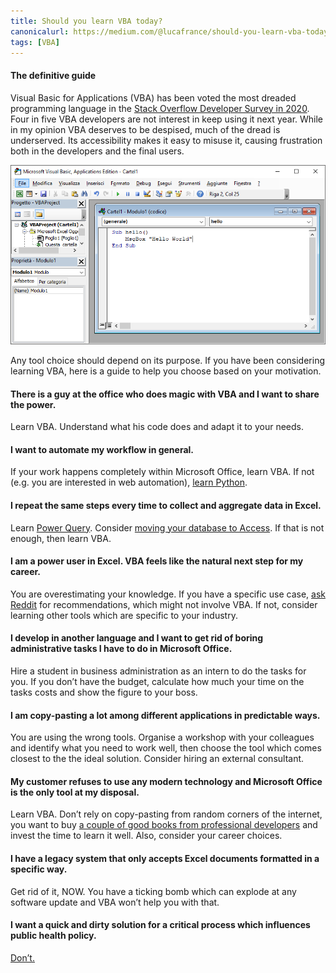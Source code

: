 ```yaml
---
title: Should you learn VBA today?
canonicalurl: https://medium.com/@lucafrance/should-you-learn-vba-today-1a775e1633f0
tags: [VBA]
---
```


#### The definitive guide

Visual Basic for Applications (VBA) has been voted the most dreaded programming language in the [Stack Overflow Developer Survey in 2020](https://insights.stackoverflow.com/survey/2020#most-loved-dreaded-and-wanted). Four in five VBA developers are not interest in keep using it next year. While in my opinion VBA deserves to be despised, much of the dread is underserved. Its accessibility makes it easy to misuse it, causing frustration both in the developers and the final users.

![](/assets/medium_images/1rCKOe9qqSAWbQjIYXLxMjw.png)

Any tool choice should depend on its purpose. If you have been considering learning VBA, here is a guide to help you choose based on your motivation.

#### There is a guy at the office who does magic with VBA and I want to share the power.

Learn VBA. Understand what his code does and adapt it to your needs.

#### I want to automate my workflow in general.

If your work happens completely within Microsoft Office, learn VBA. If not (e.g. you are interested in web automation), [learn Python](https://automatetheboringstuff.com/).

#### I repeat the same steps every time to collect and aggregate data in Excel.

Learn [Power Query](https://support.microsoft.com/en-us/office/import-data-from-external-data-sources-power-query-be4330b3-5356-486c-a168-b68e9e616f5a). Consider [moving your database to Access](https://support.microsoft.com/en-us/access). If that is not enough, then learn VBA.

#### I am a power user in Excel. VBA feels like the natural next step for my career.

You are overestimating your knowledge. If you have a specific use case, [ask Reddit](https://www.reddit.com/r/excel/) for recommendations, which might not involve VBA. If not, consider learning other tools which are specific to your industry.

#### I develop in another language and I want to get rid of boring administrative tasks I have to do in Microsoft Office.

Hire a student in business administration as an intern to do the tasks for you. If you don’t have the budget, calculate how much your time on the tasks costs and show the figure to your boss.

#### I am copy-pasting a lot among different applications in predictable ways.

You are using the wrong tools. Organise a workshop with your colleagues and identify what you need to work well, then choose the tool which comes closest to the the ideal solution. Consider hiring an external consultant.

#### My customer refuses to use any modern technology and Microsoft Office is the only tool at my disposal.

Learn VBA. Don’t rely on copy-pasting from random corners of the internet, you want to buy [a couple of good books from professional developers](https://www.goodreads.com/author/show/27255.John_Walkenbach) and invest the time to learn it well. Also, consider your career choices.

#### I have a legacy system that only accepts Excel documents formatted in a specific way.

Get rid of it, NOW. You have a ticking bomb which can explode at any software update and VBA won’t help you with that.

#### I want a quick and dirty solution for a critical process which influences public health policy.

[Don’t.](https://www.bbc.com/news/technology-54423988)

